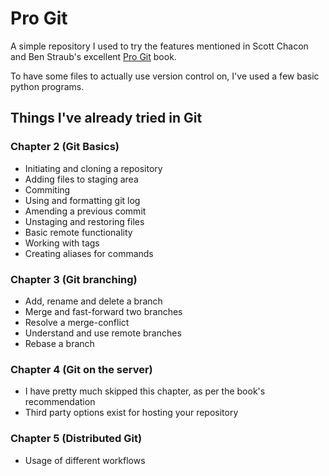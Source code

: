 # Pro Git

A simple repository I used to try the features mentioned in Scott Chacon and Ben Straub's excellent [Pro Git](https://git-scm.com/book/en/v2) book.

To have some files to actually use version control on, I've used a few basic python programs.

## Things I've already tried in Git

### Chapter 2 (Git Basics)

* Initiating and cloning a repository
* Adding files to staging area
* Commiting
* Using and formatting git log
* Amending a previous commit
* Unstaging and restoring files
* Basic remote functionality
* Working with tags
* Creating aliases for commands

### Chapter 3 (Git branching)

* Add, rename and delete a branch
* Merge and fast-forward two branches
* Resolve a merge-conflict
* Understand and use remote branches
* Rebase a branch

### Chapter 4 (Git on the server)

* I have pretty much skipped this chapter, as per the book's recommendation
* Third party options exist for hosting your repository

### Chapter 5 (Distributed Git)

* Usage of different workflows
